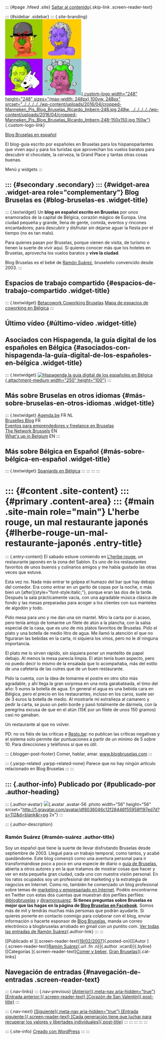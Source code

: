 ::: {#page .hfeed .site}
[Saltar al contenido](../../../../../index.html?p=53#content){.skip-link
.screen-reader-text}

::: {#sidebar .sidebar}
::: {.site-branding}
[![](../../../../../wp-content/uploads/2016/04/cropped-Manneken_Pis_Blog_Bruselas_Ricardo_Imbern-248.jpg){.custom-logo
width="248" height="248" sizes="(max-width: 248px) 100vw, 248px"
srcset="../../../../../wp-content/uploads/2016/04/cropped-Manneken_Pis_Blog_Bruselas_Ricardo_Imbern-248.jpg 248w, ../../../../../wp-content/uploads/2016/04/cropped-Manneken_Pis_Blog_Bruselas_Ricardo_Imbern-248-150x150.jpg 150w"}](../../../../../index.html){.custom-logo-link}

[Blog Bruselas en español](../../../../../index.html)

El blog-guía escrito por españoles en Bruselas para los hispanoparlantes
que viven aquí y para los turistas que aprovechan los vuelos baratos
para descubrir el chocolate, la cerveza, la Grand Place y tantas otras
cosas buenas.

Menú y widgets
:::

::: {#secondary .secondary}
::: {#widget-area .widget-area role="complementary"}
Blog Bruselas es {#blog-bruselas-es .widget-title}
----------------

::: {.textwidget}
Un **blog en español escrito en Bruselas** por unos enamorados de la
capital de Bélgica, corazón mágico de Europa. Una ciudad pequeña y
grande, llena de gente, comida, eventos y rincones encantadores; para
descubrir y disfrutar sin dejarse aguar la fiesta por el tiempo (no es
tan malo).

Para quienes pasan por Bruselas, porque vienen de visita, de turismo o
tienen la suerte de vivir aquí. Sí quieres conocer más que los hoteles
en Bruselas, aprovecha los vuelos baratos y **vive la ciudad**.

Blog Bruselas es el bebé de [Ramón Suárez](http://www.ramonsuarez.com),
bruseleño convencido desde 2003.
:::

Espacios de trabajo compartido {#espacios-de-trabajo-compartido .widget-title}
------------------------------

::: {.textwidget}
[Betacowork Coworking Bruselas](http://www.betacowork.com) [Mapa de
espacios de coworking en Bélgica](http://coworkingbelgium.com)
:::

Último vídeo {#último-vídeo .widget-title}
------------

Asociados con Hispagenda, la guía digital de los españoles en Bélgica {#asociados-con-hispagenda-la-guía-digital-de-los-españoles-en-bélgica .widget-title}
---------------------------------------------------------------------

::: {.textwidget}
[![Hispagenda,la guía digital de los españoles en
Bélgica](../../../../../wp-content/uploads/2010/04/Hispagenda-250px.gif "Hispagenda, la guía digital de los españoles en Bélgica"){.attachment-medium
width="250" height="100"}](http://www.hispagenda.com)
:::

Más sobre Bruselas en otros idiomas {#más-sobre-bruselas-en-otros-idiomas .widget-title}
-----------------------------------

::: {.textwidget}
[Agenda.be](http://www.agenda.be) FR NL\
[Bruxelles Blog](http://www.bxlblog.be/) FR\
[Eventos para emprendedores y freelance en
Bruselas](http://www.betacowork.com/events/)\
[The Network
Brussels](http://groups.yahoo.com/group/TheNetworkBrussels/) EN\
[What\'s up in Belgium](http://www.whatsupin.be/) EN
:::

Más sobre Bélgica en Español {#más-sobre-bélgica-en-español .widget-title}
----------------------------

::: {.textwidget}
[Spaniards en Bélgica](http://www.spaniards.es/paises/belgica)
:::
:::
:::
:::

::: {#content .site-content}
::: {#primary .content-area}
::: {#main .site-main role="main"}
L\'herbe rouge, un mal restaurante japonés {#lherbe-rouge-un-mal-restaurante-japonés .entry-title}
==========================================

::: {.entry-content}
El sabado estuve comiendo en [L'herbe
rouge](http://www.resto.be/ware/details.jsp?businessid=545), un
restaurante japonés en la zona del Sablon. Es uno de los restaurantes
favoritos de unos buenos y culinarios amigos y me había gustado las
otras veces que estuve.

Esta vez no. Nada más entrar te golpea el humazo del bar que hay debajo
del comedor. Era como entrar en un garito de copas por la noche, o más
bien un [after]{style="font-style:italic;"}, porque eran las dos de la
tarde. Después la sala prácticamente vacía, con una agradable música
clásica de fondo y las mesas preparadas para acoger a los clientes con
sus manteles de algodón y todo.

Pido mesa para uno y me dan una sin mantel. Miro la carta por si acaso,
pero tenía antojo de tomarme un filete de atún a la plancha, con la
salsa especial de la casa, que es uno de mis platos favoritos de
Bruselas. Pido el plato y una botella de medio litro de agua. Me llamó
la atención el que no figuraran las bebidas en la carta, ni siquiera los
vinos, pero no le dí ninguna importancia.

El plato me lo sirven rápido, sin siquiera poner un mantelito de papel
debajo. Al menos la mesa parecía limpia. El atún tenía buen aspecto,
pero no puedo decir lo mismo de la ensalada que lo acompañaba, más del
estilo de una cafetería de las cutres que de un buen restaurante.

Pido la cuenta, con la idea de tomarme el postre en otro sitio más
agradable, y ahí llega la gran sorpresa en una nota garabateada, el timo
del año: 5 euros la botella de agua. En general el agua es una bebida
cara en Bélgica, pero el precio en los restaurantes, incluso en los
caros, suele ser de 3 euros la botella de medio. Al mostrarle mi
extrañeza al camarero y pedir la carta, se puso un pelín borde y pasó
totalmente de dármela, con la peregrina excusa de que en el atún (15€
por un filete de unos 150 gramos) casi no ganaban.

Un restaurante al que no volver.

PD: no os fiéis de las críticas e [Resto.be](http://www.resto.be): no
publican las críticas negativas y el sistema solo permite dar
puntuaciones a partir de un mínimo de 5 sobre 10. Para direcciones y
teléfonos sí que es útil.

::: {.blogger-post-footer}
Comer, hablar, amar. www.blogbruselas.com
:::

::: {.yarpp-related .yarpp-related-none}
Parece que no hay ningún artículo relacionado en Blog Bruselas
:::
:::

::: {.author-info}
Publicado por {#publicado-por .author-heading}
-------------

::: {.author-avatar}
![](http://1.gravatar.com/avatar/df8036046c12f28446f55958f197ed7d?s=56&d=blank&r=pg){.avatar
.avatar-56 .photo width="56" height="56"
srcset="http://1.gravatar.com/avatar/df8036046c12f28446f55958f197ed7d?s=112&d=blank&r=pg 2x"}
:::

::: {.author-description}
### Ramón Suárez {#ramón-suárez .author-title}

Soy un español que tiene la suerte de llevar disfrutando Bruselas desde
septiembre de 2003. Llegué para un trabajo temporal, como tantos, y
acabé quedándome. Este blog comenzó como una aventura personal para ir
transformándose poco a poco en una especie de diario o [guía de
Bruselas](../../../../../index.html), abierta a otros autores y en la
que tratamos de mostrar cosas que hacer y ver en esta pequeña gran
ciudad, cada uno con nuestra visión personal. En los ratos ocupados soy
un profesional del marketing y la estrategia de negocios en Internet.
Como no, también he comenzado un blog profesional sobre temas de
[marketing y empresariado en Internet](http://ramonsuarez.com). Podéis
encontrarme en Twitter con estas dos cuentas que muestran dos perfiles
perfiles: [\@blogbruselas](http://twitter.com/blogbruselas) y
[\@ramonsuarez](http://twitter.com/ramonsuarez). **Sí tienes preguntas
sobre Bruselas es mejor que las hagas en la página de [Blog Bruselas en
Facebook](http://www.facebook.com/blogbruselas)**. Somos más de mil y
tendrás muchas más personas que podrán ayudarte. Si quieres ponerte en
contacto conmigo para colaborar con el blog, enviar información o
hacerte esponsor de [Blog Bruselas](../../../../../index.html), manda un
correo electrónico a blogbruselas arrobado en gmail con un puntito com.
[Ver todas las entradas de Ramón
Suárez](../../../../2010/04/30/index.html?author=2){.author-link}
:::
:::

[[Publicado el
]{.screen-reader-text}[19/02/2007](../../../../../index.html?p=53)]{.posted-on}[[[Autor
]{.screen-reader-text}[Ramón
Suárez](../../../../2010/04/30/index.html?author=2){.url .fn
.n}]{.author .vcard}]{.byline}[[Categorías ]{.screen-reader-text}[Comer
y beber](../../../../category/comer-y-beber/index.html), [Gran
Bruselas](../../../../category/gran-bruselas/index.html)]{.cat-links}

Navegación de entradas {#navegación-de-entradas .screen-reader-text}
----------------------

::: {.nav-links}
::: {.nav-previous}
[[Anterior]{.meta-nav aria-hidden="true"} [Entrada
anterior:]{.screen-reader-text} [Corazón de San
Valentín]{.post-title}](../../../../../index.html?p=52)
:::

::: {.nav-next}
[[Siguiente]{.meta-nav aria-hidden="true"} [Entrada
siguiente:]{.screen-reader-text} [Cada generación tiene que luchar para
recuperar los valores y libertades
individuales]{.post-title}](../../../../../index.html?p=54)
:::
:::
:::
:::
:::

::: {.site-info}
[Creado con WordPress](https://es.wordpress.org/)
:::
:::
